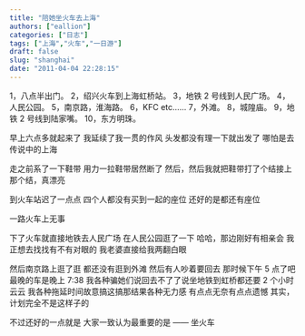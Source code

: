 ```yaml
---
title: "陪她坐火车去上海"
authors: ["eallion"]
categories: ["日志"]
tags: ["上海","火车","一日游"]
draft: false
slug: "shanghai"
date: "2011-04-04 22:28:15"
---
```


1，八点半出门。
2，绍兴火车到上海虹桥站。
3，地铁 2 号线到人民广场。
4，人民公园。
5，南京路，淮海路。
6，KFC etc……
7，外滩。
8，城隍庙。
9，地铁 2 号线到陆家嘴。
10，东方明珠。

早上六点多就起来了
我延续了我一贯的作风
头发都没有理一下就出发了
哪怕是去传说中的上海

走之前系了一下鞋带
用力一拉鞋带居然断了
然后，然后我就把鞋带打了个结接上
那个结，真漂亮

到火车站迟了一点点
四个人都没有买到一起的座位
还好的是都还有座位

一路火车上无事

下了火车就直接地铁去人民广场
在人民公园逛了一下
哈哈，那边刚好有相亲会
我正想去找找有不有对眼的
我老婆直接给我两翻白眼

然后南京路上逛了逛
都还没有逛到外滩
然后有人吵着要回去
那时候下午 5 点了吧
最晚的车是晚上 7:38
我各种骗她们说回去不了了说坐地铁到虹桥都还要 2 个小时云云
我各种拖延时间故意搞这搞那结果各种无力感
有点点无奈有点点遗憾
其实，计划完全不是这样子的

不过还好的一点就是
大家一致认为最重要的是 —— 坐火车
